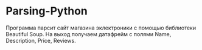 # Parsing-Python
Программа парсит сайт магазина эклектроники с помощью библиотеки Beautiful Soup. На выход получаем датафрейм с полями Name, Description,	Price, Reviews.
